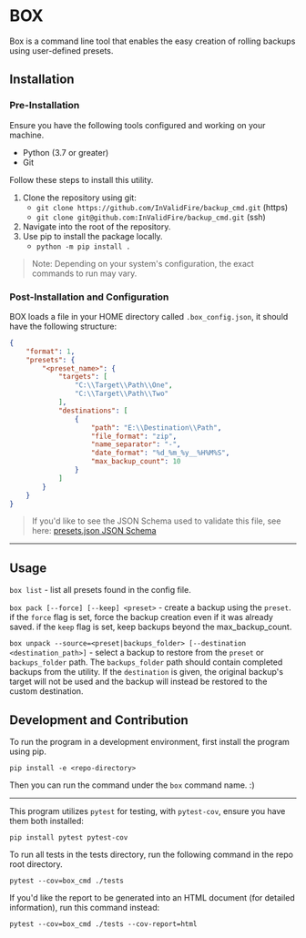 # BOX

Box is a command line tool that enables the easy creation of rolling backups using user-defined presets.

## Installation

### Pre-Installation

Ensure you have the following tools configured and working on your machine.
- Python (3.7 or greater)
- Git

Follow these steps to install this utility.

1. Clone the repository using git:
	- `git clone https://github.com/InValidFire/backup_cmd.git` (https)
	- `git clone git@github.com:InValidFire/backup_cmd.git` (ssh)
2. Navigate into the root of the repository.
3. Use pip to install the package locally.
	- `python -m pip install .`

> Note: Depending on your system's configuration, the exact commands to run may vary.

### Post-Installation and Configuration

BOX loads a file in your HOME directory called `.box_config.json`, it should have the following structure:

```json
{
	"format": 1,
	"presets": {
		"<preset_name>": {
			"targets": [
				"C:\\Target\\Path\\One",
				"C:\\Target\\Path\\Two"
			],
			"destinations": [
				{
					"path": "E:\\Destination\\Path",
					"file_format": "zip",
					"name_separator": "-",
					"date_format": "%d_%m_%y__%H%M%S",
					"max_backup_count": 10
				}
			]
		}
	}
}
```

> If you'd like to see the JSON Schema used to validate this file, see here: [presets.json JSON Schema](docs/presets_schema.json)

---

## Usage
`box list` - list all presets found in the config file.

`box pack [--force] [--keep] <preset>` - create a backup using the `preset`. if the `force` flag is set, force the backup creation even if it was already saved. if the `keep` flag is set, keep backups beyond the max_backup_count.

`box unpack --source=<preset|backups_folder> [--destination <destination_path>]` - select a backup to restore from the `preset` or `backups_folder` path. The `backups_folder` path should contain completed backups from the utility. If the `destination` is given, the original backup's target will not be used and the backup will instead be restored to the custom destination.

## Development and Contribution

To run the program in a development environment, first install the program using pip.

`pip install -e <repo-directory>`

Then you can run the command under the `box` command name. :)

---

This program utilizes `pytest` for testing, with `pytest-cov`, ensure you have them both installed:

`pip install pytest pytest-cov`

To run all tests in the tests directory, run the following command in the repo root directory.

`pytest --cov=box_cmd ./tests`

If you'd like the report to be generated into an HTML document (for detailed information), run this command instead:

`pytest --cov=box_cmd ./tests --cov-report=html`